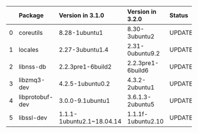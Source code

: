 <!-- markdown-link-check-disable -->

|    | Package         | Version in 3.1.0          | Version in 3.2.0   | Status   |
|---:|:----------------|:--------------------------|:-------------------|:---------|
|  0 | coreutils       | 8.28-1ubuntu1             | 8.30-3ubuntu2      | UPDATED  |
|  1 | locales         | 2.27-3ubuntu1.4           | 2.31-0ubuntu9.2    | UPDATED  |
|  2 | libnss-db       | 2.2.3pre1-6build2         | 2.2.3pre1-6build6  | UPDATED  |
|  3 | libzmq3-dev     | 4.2.5-1ubuntu0.2          | 4.3.2-2ubuntu1     | UPDATED  |
|  4 | libprotobuf-dev | 3.0.0-9.1ubuntu1          | 3.6.1.3-2ubuntu5   | UPDATED  |
|  5 | libssl-dev      | 1.1.1-1ubuntu2.1~18.04.14 | 1.1.1f-1ubuntu2.10 | UPDATED  |